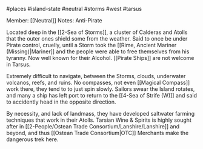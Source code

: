 #places #island-state #neutral #storms #west #tarsus 

Member: [[Neutral]]
Notes: Anti-Pirate

Located deep in the [[2-Sea of Storms]], a cluster of Calderas and Atolls that the outer ones shield some from the weather.  Said to once be under Pirate control, cruelly, until a Storm took the [[Rime, Ancient Mariner (Missing)|Mariner]] and the people were able to free themselves from his tyranny.  Now well known for their Alcohol.  [[Pirate Ships]] are not welcome in Tarsus.

Extremely difficult to navigate, between the Storms, clouds, underwater volcanos, reefs, and ruins.  No compasses, not even [[Magical Compass]] work there, they tend to to just spin slowly.  Sailors swear the Island rotates, and many a ship has left port to return to the [[4-Sea of Strife (W)]] and said to accidently head in the opposite direction.

By necessity, and lack of landmass, they have developed saltwater farming techniques that work in their Atolls. Tarsian Wine & Spirits is highly sought after in [[2-People/Ostean Trade Consortium/Lanshire/Lanshire]] and beyond, and thus [[Ostean Trade Consortium|OTC]] Merchants make the dangerous trek here.
